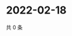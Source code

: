 # 2022-02-18

共 0 条

<!-- BEGIN WEIBO -->
<!-- 最后更新时间 Fri Feb 18 2022 10:32:34 GMT+0800 (China Standard Time) -->

<!-- END WEIBO -->
